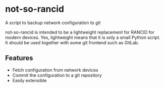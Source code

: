 # not-so-rancid
A script to backup network configuration to git

not-so-rancid is intended to be a lightweight replacement for RANCID for modern devices.
Yes, lightweight means that it is only a small Python script. It should be used together with some git frontend such as GitLab.

## Features

* Fetch configuration from network devices
* Commit the configuration to a git repository
* Easily extensible
